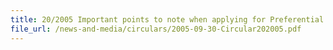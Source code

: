 ```yaml
---
title: 20/2005 Important points to note when applying for Preferential Certificate of Origin / Export Customs Permit for exports to Australia and Japan
file_url: /news-and-media/circulars/2005-09-30-Circular202005.pdf
---
```


